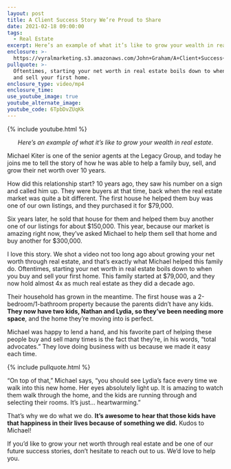 ```yaml
---
layout: post
title: A Client Success Story We’re Proud to Share
date: 2021-02-18 09:00:00
tags:
  - Real Estate
excerpt: Here’s an example of what it’s like to grow your wealth in real estate.
enclosure: >-
  https://vyralmarketing.s3.amazonaws.com/John+Graham/A+Client+Success+Story+We%E2%80%99re+Proud+to+Share.mp4
pullquote: >-
  Oftentimes, starting your net worth in real estate boils down to when you buy
  and sell your first home.
enclosure_type: video/mp4
enclosure_time:
use_youtube_image: true
youtube_alternate_image:
youtube_code: 6TpbDvZUqKk
---
```


{% include youtube.html %}

<p style="text-align: center;"><em>Here’s an example of what it’s like to grow your wealth in real estate.</em></p>

Michael Kiter is one of the senior agents at the Legacy Group, and today he joins me to tell the story of how he was able to help a family buy, sell, and grow their net worth over 10 years.&nbsp;

How did this relationship start? 10 years ago, they saw his number on a sign and called him up. They were buyers at that time, back when the real estate market was quite a bit different. The first house he helped them buy was one of our own listings, and they purchased it for $79,000.&nbsp;

Six years later, he sold that house for them and helped them buy another one of our listings for about $150,000. This year, because our market is amazing right now, they’ve asked Michael to help them sell that home and buy another for $300,000.&nbsp;

I love this story. We shot a video not too long ago about growing your net worth through real estate, and that’s exactly what Michael helped this family do. Oftentimes, starting your net worth in real estate boils down to when you buy and sell your first home. This family started at $79,000, and they now hold almost 4x as much real estate as they did a decade ago.&nbsp;

Their household has grown in the meantime. The first house was a 2-bedroom/1-bathroom property because the parents didn’t have any kids. **They now have two kids, Nathan and Lydia, so they’ve been needing more space**, and the home they’re moving into is perfect.

Michael was happy to lend a hand, and his favorite part of helping these people buy and sell many times is the fact that they’re, in his words, “total advocates.” They love doing business with us because we made it easy each time.

{% include pullquote.html %}

“On top of that,” Michael says, “you should see Lydia’s face every time we walk into this new home. Her eyes absolutely light up. It is amazing to watch them walk through the home, and the kids are running through and selecting their rooms. It’s just… heartwarming.”

That’s why we do what we do. **It’s awesome to hear that those kids have that happiness in their lives because of something we did.** Kudos to Michael\!

If you’d like to grow your net worth through real estate and be one of our future success stories, don’t hesitate to reach out to us. We’d love to help you.
